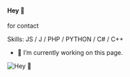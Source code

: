 #### Hey  👋

for contact


Skills: JS / J / PHP / PYTHON / C# / C++

- 🔭 I’m currently working on this page. 


![Hey  👋](https://camo.githubusercontent.com/53495eb302f7844010a91f8e74d39b55e424aa07193652e1551c30e5ef617b4f/68747470733a2f2f6d656469612e67697068792e636f6d2f6d656469612f4e61784b743961537a4173704f2f67697068792e676966)





